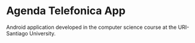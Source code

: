 # Agenda Telefonica App

Android application developed in the computer science course at the URI-Santiago University.
